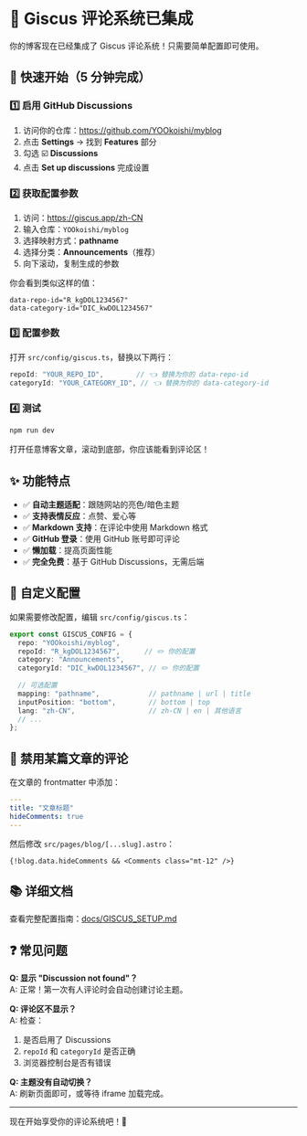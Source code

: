# 🎉 Giscus 评论系统已集成

你的博客现在已经集成了 Giscus 评论系统！只需要简单配置即可使用。

## 🚀 快速开始（5 分钟完成）

### 1️⃣ 启用 GitHub Discussions

1. 访问你的仓库：https://github.com/YOOkoishi/myblog
2. 点击 **Settings** → 找到 **Features** 部分
3. 勾选 ☑️ **Discussions**
4. 点击 **Set up discussions** 完成设置

### 2️⃣ 获取配置参数

1. 访问：https://giscus.app/zh-CN
2. 输入仓库：`YOOkoishi/myblog`
3. 选择映射方式：**pathname**
4. 选择分类：**Announcements**（推荐）
5. 向下滚动，复制生成的参数

你会看到类似这样的值：
```
data-repo-id="R_kgDOL1234567"
data-category-id="DIC_kwDOL1234567"
```

### 3️⃣ 配置参数

打开 `src/config/giscus.ts`，替换以下两行：

```typescript
repoId: "YOUR_REPO_ID",        // 👈 替换为你的 data-repo-id
categoryId: "YOUR_CATEGORY_ID", // 👈 替换为你的 data-category-id
```

### 4️⃣ 测试

```bash
npm run dev
```

打开任意博客文章，滚动到底部，你应该能看到评论区！

## ✨ 功能特点

- ✅ **自动主题适配**：跟随网站的亮色/暗色主题
- ✅ **支持表情反应**：点赞、爱心等
- ✅ **Markdown 支持**：在评论中使用 Markdown 格式
- ✅ **GitHub 登录**：使用 GitHub 账号即可评论
- ✅ **懒加载**：提高页面性能
- ✅ **完全免费**：基于 GitHub Discussions，无需后端

## 📝 自定义配置

如果需要修改配置，编辑 `src/config/giscus.ts`：

```typescript
export const GISCUS_CONFIG = {
  repo: "YOOkoishi/myblog",
  repoId: "R_kgDOL1234567",      // ✏️ 你的配置
  category: "Announcements",
  categoryId: "DIC_kwDOL1234567", // ✏️ 你的配置
  
  // 可选配置
  mapping: "pathname",            // pathname | url | title
  inputPosition: "bottom",        // bottom | top
  lang: "zh-CN",                  // zh-CN | en | 其他语言
  // ...
};
```

## 🔧 禁用某篇文章的评论

在文章的 frontmatter 中添加：

```yaml
---
title: "文章标题"
hideComments: true
---
```

然后修改 `src/pages/blog/[...slug].astro`：

```astro
{!blog.data.hideComments && <Comments class="mt-12" />}
```

## 📚 详细文档

查看完整配置指南：[docs/GISCUS_SETUP.md](./GISCUS_SETUP.md)

## ❓ 常见问题

**Q: 显示 "Discussion not found"？**  
A: 正常！第一次有人评论时会自动创建讨论主题。

**Q: 评论区不显示？**  
A: 检查：
1. 是否启用了 Discussions
2. `repoId` 和 `categoryId` 是否正确
3. 浏览器控制台是否有错误

**Q: 主题没有自动切换？**  
A: 刷新页面即可，或等待 iframe 加载完成。

---

现在开始享受你的评论系统吧！🎊
